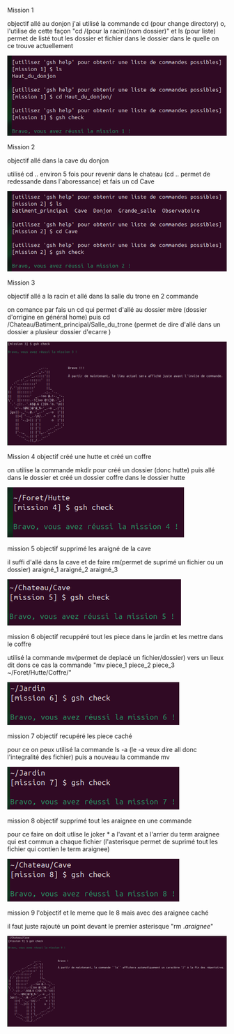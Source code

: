 Mission 1

objectif allé au donjon
j'ai utilisé la commande cd (pour change directory) o, l'utilise de cette façon "cd /(pour la racin)(nom dossier)"
et ls (pour liste) permet de listé tout les dossier et fichier dans le dossier dans le quelle on ce trouve actuellement

![mission 1 complet](https://github.com/poketoto45/eval_linux/blob/main/image/mission1.png)


Mission 2 

objectif allé dans la cave du donjon

utilisé cd .. environ 5 fois pour revenir dans le chateau (cd .. permet de redessande dans l'aboressance) et fais un cd Cave

![mission 2 complet](https://github.com/poketoto45/eval_linux/blob/main/image/mission2.png)


Mission 3

objectif allé a la racin et allé dans la salle du trone en 2 commande

on comance par fais un cd qui permet d'allé au dossier mère (dossier d'orrigine en général home) puis cd /Chateau/Batiment_principal/Salle_du_trone (permet de dire d'allé dans un dossier a plusieur dossier d'ecarre )

![mission 3 complet](https://github.com/poketoto45/eval_linux/blob/main/image/mission3.png)

Mission 4
objectif créé une hutte et créé un coffre 

on utilise la commande mkdir pour créé un dossier (donc hutte) puis allé dans le dossier et créé un dossier coffre dans le dossier hutte

![mission 4 complet](https://github.com/poketoto45/eval_linux/blob/main/image/mission4.png)

mission 5
objectif supprimé les araigné de la cave

il suffi d'allé dans la cave et de faire rm(permet de suprimé un fichier ou un dossier) araigné_1 araigné_2 araigné_3

![mission 5 complet](https://github.com/poketoto45/eval_linux/blob/main/image/mission5.png)

mission 6
objectif recuppéré tout les piece dans le jardin et les mettre dans le coffre

utilisé la commande mv(permet de deplacé un fichier/dossier) vers un lieux dit dons ce cas la commande "mv piece_1 piece_2 piece_3 ~/Foret/Hutte/Coffre/"

![mission 6 complet](https://github.com/poketoto45/eval_linux/blob/main/image/mission6.png)

mission 7
objectif recupéré les piece caché

pour ce on peux utilisé la commande ls -a (le -a veux dire all donc l'integralité des fichier)
puis a nouveau la commande mv

![mission 7 complet](https://github.com/poketoto45/eval_linux/blob/main/image/mission7.png)

mission 8
objectif supprimé tout les araignee en une commande

pour ce faire on doit utlise le joker * a l'avant et a l'arrier du term araignee qui est commun a chaque fichier (l'asterisque permet de suprimé tout les fichier qui contien le term araignee)

![mission 8 complet](https://github.com/poketoto45/eval_linux/blob/main/image/mission8.png)

mission 9
l'objectif et le meme que le 8 mais avec des araignee caché

il faut juste rajouté un point devant le premier asterisque "rm .*araignee*"

![mission 9 complet](https://github.com/poketoto45/eval_linux/blob/main/image/mission9.png)